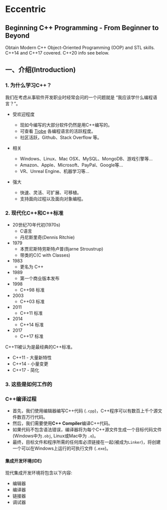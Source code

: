 # Eccentric

Beginning C++ Programming - From Beginner to Beyond
---
Obtain Modern C++ Object-Oriented Programming (OOP) and STL skills. C++14 and C++17 covered. C++20 info see below.

## 一、介绍(Introduction)

### 1. 为什么学习C++？

我们在考虑从事软件开发职业时经常会问的一个问题就是 “我应该学什么编程语言？”。

- 受欢迎程度
    - 现如今编写的大部分软件仍然是用C++编写的。
    - 可查看 [Tiobe](https://www.tiobe.com/tiobe-index/) 各编程语言的活跃程度。
    - 社区活跃，Github、Stack Overflow 等。

- 相关
    - Windows、Linux、Mac OSX、MySQL、MongoDB、游戏引擎等...
    - Amazon、Apple、Microsoft、PayPal、Google等...
    - VR、Unreal Engine、机器学习等...

- 强大
    - 快速、灵活、可扩展、可移植。
    - 支持面向过程以及面向对象编程。 

### 2. 现代化C++和C++标准

- 20世纪70年代初(1970s)
    - C语言
    - 丹尼斯里奇(Dennis Ritchie)
- 1979
    - 本贾尼斯特劳斯特卢普(Bjarne Stroustrup)
    - 带类的C(C with Classes)
- 1983
    - 更名为 C++
- 1989
    - 第一个商业版本发布
- 1998
    - C++98 标准
- 2003
    - C++03 标准
- 2011
    - C++11 标准
- 2014
    - C++14 标准
- 2017
    - C++17 标准

C++11被认为是最经典的C++标准。
- C++11 - 大量新特性
- C++14 - 小量变更
- C++17 - 简化

### 3. 这些是如何工作的

### C++编译过程

- 首先，我们使用编辑器编写C++代码 (`.cpp`)，C++程序可以有数百上千个源文件数百万行代码。
- 然后，我们需要使用**C++ Compiler**编译C++代码。
- 如果代码不包含语法错误，编译器将为每个C++源文件生成一个目标代码文件 (Windows中为`.obj`, Linux或Mac中为 `.o`)。
- 最终，目标文件和程序所需的任何库必须链接在一起(被成为`Linker`)，将创建一个可以在Windows上运行的可执行文件 (`.exe`)。

#### 集成开发环境(IDE) 

现代集成开发环境将包含以下内容:

- 编辑器
- 编译器
- 链接器
- 调试器